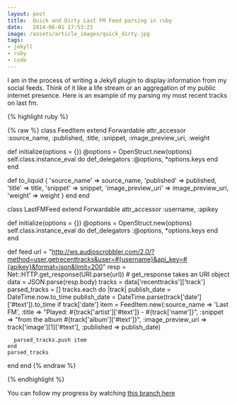 ```yaml
---
layout: post
title:  Quick and Dirty Last FM Feed parsing in ruby
date:   2014-06-01 17:53:23
image: /assets/article_images/quick_dirty.jpg
tags:
- jekyll
- ruby
- code
---
```

I am in the process of writing a Jekyll plugin to display information from my social feeds.
Think of it like a life stream or an aggregation of my public internet presence.
Here is an example of my parsing my most recent tracks on last fm.

{% highlight ruby %}

{% raw %}
class FeedItem
  extend Forwardable
  attr_accessor :source_name, :published, :title, :snippet, :image_preview_uri, :weight

  def initialize(options = {})
    @options = OpenStruct.new(options)
    self.class.instance_eval do
      def_delegators :@options, *options.keys
    end
  end

  def to_liquid
    {
      'source_name'    =>    source_name,
      'published' =>          published,
      'title'       =>     title,
      'snippet'     =>       snippet,
      'image_preview_uri' => image_preview_uri,
      'weight'       =>     weight
    }
  end
end

class LastFMFeed
  extend Forwardable
  attr_accessor :username, :apikey

  def initialize(options = {})
    @options = OpenStruct.new(options)
    self.class.instance_eval do
      def_delegators :@options, *options.keys
    end
  end

  def feed
    url = "http://ws.audioscrobbler.com/2.0/?method=user.getrecenttracks&user=#{username}&api_key=#{apikey}&format=json&limit=200"
    resp = Net::HTTP.get_response(URI.parse(url)) # get_response takes an URI object
    data = JSON.parse(resp.body)
    tracks = data['recenttracks']['track']
    parsed_tracks = []
    tracks.each do |track|
      publish_date = DateTime.now.to_time
      publish_date = DateTime.parse(track['date']['#text']).to_time if track['date']
      item = FeedItem.new(:source_name        => 'Last FM',
                          :title              => "Played: #{track['artist']['#text']} - #{track['name']}",
                          :snippet            =>  "from the album #{track['album']['#text']}",
                          :image_preview_uri  => track['image'][1]['#text'],
                          :published          => publish_date)

      parsed_tracks.push item
    end
    parsed_tracks
  end
end
{% endraw %}

{% endhighlight %}

You can follow my progress by watching [this branch here](https://github.com/usbsnowcrash/usbsnowcrash.github.io/tree/superfeed_plugin)

